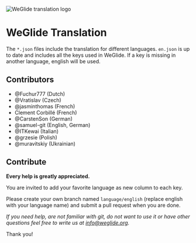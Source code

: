 ![WeGlide translation logo](./logo.png)

# WeGlide Translation

The ``*.json`` files include the translation for different languages.
``en.json`` is up to date and includes all the keys used in WeGlide.
If a key is missing in another language, english will be used.

## Contributors

* @Fuchur777 (Dutch)
* @Vratislav (Czech)
* @jasminthomas (French)
* Clement Corbillé (French)
* @CarstenSon (German)
* @samuel-git (English, German)
* @ITKewai (Italian)
* @grzesie (Polish)
* @muravitskiy (Ukrainian)

## Contribute

**Every help is greatly appreciated.**

You are invited to add your favorite language as new column to each key.

Please create your own branch named ``language/english`` (replace english with your language name) and submit a pull request when you are done.

*If you need help, are not familiar with git, do not want to use it or have other questions feel free to write us at info@weglide.org.*

Thank you!
